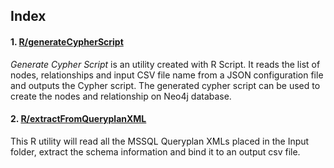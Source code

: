 ## Index

#### 1. [R/generateCypherScript](R/generateCypherScript/)

*Generate Cypher Script* is an utility created with R Script. It reads the list of nodes, relationships and input CSV file name from a JSON configuration file and outputs the Cypher script. The generated cypher script can be used to create the nodes and relationship on Neo4j database.

#### 2. [R/extractFromQueryplanXML](R/extractFromQueryplanXML/)

This R utility will read all the MSSQL Queryplan XMLs placed in the Input folder, extract the schema information and bind it to an output csv file. 
